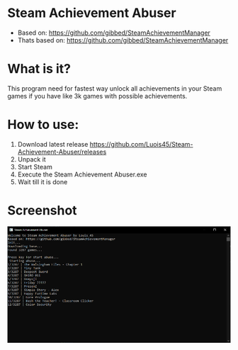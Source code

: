 # Steam Achievement Abuser

- Based on: <https://github.com/gibbed/SteamAchievementManager>
- Thats based on: <https://github.com/gibbed/SteamAchievementManager>

# What is it?
This program need for fastest way unlock all achievements in your Steam games if you have like 3k games with possible achievements.

# How to use:

1. Download latest release <https://github.com/Luois45/Steam-Achievement-Abuser/releases>
2. Unpack it
3. Start Steam
4. Execute the Steam Achievement Abuser.exe
5. Wait till it is done

# Screenshot

![screenshot](https://raw.githubusercontent.com/Luois45/Steam-Achievement-Abuser/master/Steam_Achievement_Abuser.png)
